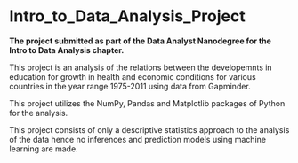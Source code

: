 # Intro_to_Data_Analysis_Project
**The project submitted as part of the Data Analyst Nanodegree for the Intro to Data Analysis chapter.**

This project is an analysis of the relations between the developemnts in education for growth in health and economic conditions for various countries in the year range 1975-2011 using data from Gapminder.

This project utilizes the NumPy, Pandas and  Matplotlib packages of Python for the analysis.

This project consists of only a descriptive statistics approach to the analysis of the data hence no inferences and prediction models using machine learning are made.
